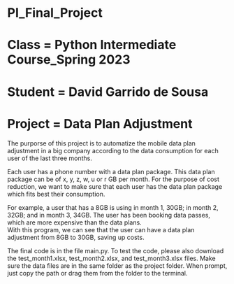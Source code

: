 # PI_Final_Project
# Class = Python Intermediate Course_Spring 2023
# Student = David Garrido de Sousa
# Project = Data Plan Adjustment

The purporse of this project is to automatize the mobile data plan adjustment in a big company according to the data consumption for each user of the last three months. 

Each user has a phone number with a data plan package. This data plan package can be of x, y, z, w, u or r GB per month. 
For the purpose of cost reduction, we want to make sure that each user has the data plan package which fits best their consumption. 

For example, a user that has a 8GB is using in month 1, 30GB; in month 2, 32GB; and in month 3, 34GB. 
The user has been booking data passes, which are more expensive than the data plans.  
With this program, we can see that the user can have a data plan adjustment from 8GB to 30GB, saving up costs.  

The final code is in the file main.py.
To test the code, please also download the test_month1.xlsx, test_month2.xlsx, and test_month3.xlsx files. 
Make sure the data files are in the same folder as the project folder. 
When prompt, just copy the path or drag them from the folder to the terminal. 

